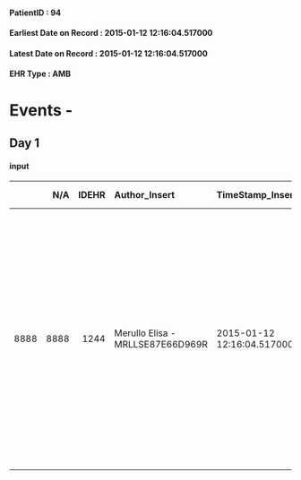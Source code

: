 
#### PatientID : 94
#### Earliest Date on Record : 2015-01-12 12:16:04.517000
#### Latest Date on Record : 2015-01-12 12:16:04.517000
#### EHR Type : AMB

# Events - 

## Day 1

#### input
|      |    N/A |   IDEHR | Author_Insert                    | TimeStamp_Insert           | EHRType   |   PatientID |   IDDigitalSignDocument | persone_vicine   |   Unnamed: 0_x.1 |   IDANAMNESI_SOCIALE | Patient   | FamigliaAltro   | Paziente_T   | FamigliaAltro_T   |   Non_Rilevabile_x.1 | Note_Non_Rilevabile_x.1   | opt_Problemi   | Note_I                                                                                                                                                                                          | ds_note_timori                             | chk_contr_sintomi   | opt_paziente_a   | opt_famiglia_a   | opt_adeguatezza   | opt_paziente_solo   | ds_note_con     | opt_presente_assente   | ds_familiari_coinv   | opt_necessario   | opt_presente   | opt_risorse_ec   | opt_paziente_psi   | opt_Ins_vol   | ds_note_prio                                                                                                                                                       | opt_paziente_ad   | opt_caregiver_ad   | opt_esenzione   | opt_inv_civile   |   ds_codice_es | Needs     | opt_indennita_acc   | opt_legge   | opt_famiglia_psi   |
|-----:|-------:|--------:|:---------------------------------|:---------------------------|:----------|------------:|------------------------:|:-----------------|-----------------:|---------------------:|:----------|:----------------|:-------------|:------------------|---------------------:|:--------------------------|:---------------|:------------------------------------------------------------------------------------------------------------------------------------------------------------------------------------------------|:-------------------------------------------|:--------------------|:-----------------|:-----------------|:------------------|:--------------------|:----------------|:-----------------------|:---------------------|:-----------------|:---------------|:-----------------|:-------------------|:--------------|:-------------------------------------------------------------------------------------------------------------------------------------------------------------------|:------------------|:-------------------|:----------------|:-----------------|---------------:|:----------|:--------------------|:------------|:-------------------|
| 8888 |   8888 |    1244 | Merullo Elisa - MRLLSE87E66D969R | 2015-01-12 12:16:04.517000 | AMB       |          94 |                    1621 | N/A              |                5 |                    4 | No#0      | Si#1            | No#0         | Si#1              |                    0 | NR                        | No#0           | Il pz non sa della sua situazione clinica e non sa neanche che la coniuge √® deceduta 6 mesi fa per un tumore al pancreas in una casa di riposo vicino a Bergamo. Famiglia informata e centrata | La famiglia teme che il pz possa soffrire. | controllo sintomi#0 | Indefinite#2     | Congruenti#1     | Si#1              | Si#1                | Il pz vive solo | Assente#0              | Sons                 | Si#1             | No#0           | Adeguate#1       | No#0               | No#0          | Il bisogno espresso √® a livello clinico assistenziale. Spiegato il setting degenza. Per il sovraccarico della lista d'attesa messo il pz in lista d'attesa in RCP | Parziale#1        | Totale#2           | Si#1            | Si#1             |             48 | Clinici#0 | No#0                | No#0        | No#0               |


